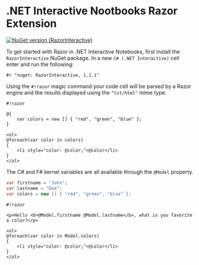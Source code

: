 # .NET Interactive Nootbooks Razor Extension

[![NuGet version (RazorInteractive)](https://img.shields.io/nuget/v/RazorInteractive.svg)](https://www.nuget.org/packages/RazorInteractive/)

To get started with Razor in .NET Interactive Notebooks, first install the `RazorInteractive` NuGet package. In a new `C# (.NET Interactive)` cell enter and run the following:

```
#r "nuget: RazorInteractive, 1.1.1"
```

Using the `#!razor` magic command your code cell will be parsed by a Razor engine and the results displayed using the `"txt/html"` mime type.

```razor
#!razor

@{
    var colors = new [] { "red", "green", "blue" };
}

<ol>
@foreach(var color in colors)
{
    <li style="color: @color;">@color</li>
}
</ol>
```

The C# and F# kernel variables are all available through the `@Model` property.

```csharp
var firstname = "John";
var lastname = "Doe";
var colors = new [] { "red", "green", "blue" };
```

```razor
#!razor

<p>Hello <b>@Model.firstname @Model.lastname</b>, what is you favorite a color?</p>

<ol>
@foreach(var color in Model.colors)
{
    <li style="color: @color;">@color</li>
}
</ol>
```
